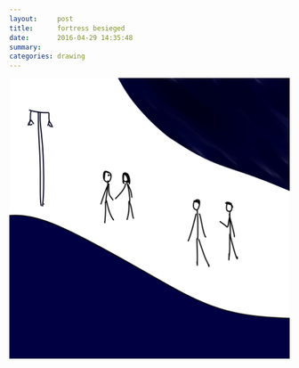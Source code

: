 ```yaml
---
layout:     post
title:      fortress besieged
date:       2016-04-29 14:35:48
summary:    
categories: drawing
---
```

![fortress besieged](/images/diary/fortress-besieged.png "Good luck, my friend.")
